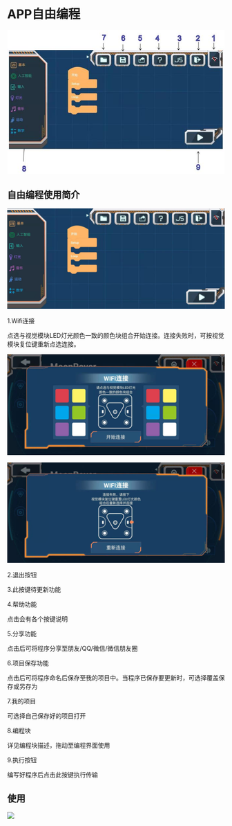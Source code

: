 # APP自由编程

![](./images/MoonBot_App_P0.jpg)

## 自由编程使用简介

![](./images/MoonBot_App_P.jpg)

1.Wifi连接

点选与视觉模块LED灯光颜色一致的颜色块组合开始连接。连接失败时，可按视觉模块复位键重新点选连接。

![](./images/MoonBot_App_C1.jpg)

![](./images/MoonBot_App_C2.jpg)

2.退出按钮

3.此按键待更新功能

4.帮助功能

点击会有各个按键说明

5.分享功能

点击后可将程序分享至朋友/QQ/微信/微信朋友圈

6.项目保存功能

点击后可将程序命名后保存至我的项目中。当程序已保存要更新时，可选择覆盖保存或另存为

7.我的项目

可选择自己保存好的项目打开

8.编程块

详见编程块描述，拖动至编程界面使用

9.执行按钮

编写好程序后点击此按键执行传输

## 使用 

![](./images/GIF/GIF_APP_Program.gif)